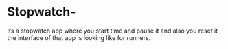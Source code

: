 # Stopwatch-
Its a stopwatch app where you start time and pause it and also you reset it , the interface of that app is looking like for runners.
